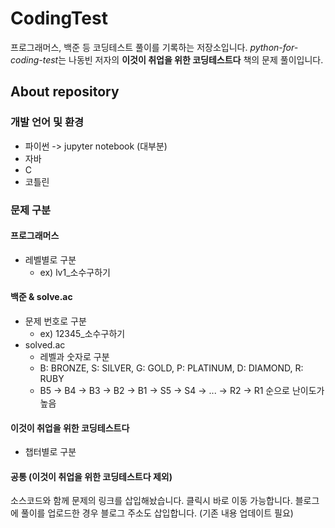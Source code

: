 # CodingTest
프로그래머스, 백준 등 코딩테스트 풀이를 기록하는 저장소입니다.
*python-for-coding-test*는 나동빈 저자의 **이것이 취업을 위한 코딩테스트다** 책의 문제 풀이입니다.

## About repository
### 개발 언어 및 환경
- 파이썬 -> jupyter notebook (대부분)
- 자바
- C
- 코틀린

### 문제 구분
#### 프로그래머스
- 레벨별로 구분
  - ex) lv1_소수구하기
#### 백준 & solve.ac
- 문제 번호로 구분
  - ex) 12345_소수구하기
- solved.ac
  - 레벨과 숫자로 구분
  - B: BRONZE, S: SILVER, G: GOLD, P: PLATINUM, D: DIAMOND, R: RUBY
  - B5 -> B4 -> B3 -> B2 -> B1 -> S5 -> S4 -> ... -> R2 -> R1 순으로 난이도가 높음
#### 이것이 취업을 위한 코딩테스트다
- 챕터별로 구분
#### 공통 (이것이 취업을 위한 코딩테스트다 제외)
소스코드와 함께 문제의 링크를 삽입해놨습니다. 클릭시 바로 이동 가능합니다.
블로그에 풀이를 업로드한 경우 블로그 주소도 삽입합니다. (기존 내용 업데이트 필요)

